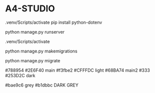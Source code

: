 # A4-STUDIO
.venv/Scripts/activate
pip install python-dotenv

python manage.py runserver

.venv/Scripts/activate

python manage.py makemigrations

python manage.py migrate

#788954 #2E6F40 main
#f3fbe2 #CFFFDC light
#68BA74 main2
#333 #253D2C dark

#bae9c6 grey
#b1dbbc DARK GREY